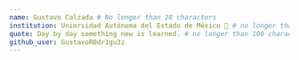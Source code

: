 ```yaml
---
name: Gustavo Calzada # No longer than 28 characters
institution: Uniersidad Autónoma del Estado de México 🚩 # no longer than 58 characters
quote: Day by day something new is learned. # no longer than 100 characters, avoid using quotes(") to guarantee the format remains the same.
github_user: GustavoR0dr1gu3z
---
```

